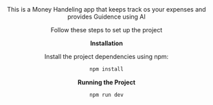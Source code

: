 <div align="center">

<div align="center">
This is a Money Handeling app that keeps track os your expenses and provides Guidence using AI
</div>

Follow these steps to set up the project

**Installation**

Install the project dependencies using npm:

```bash
npm install
```


**Running the Project**

```bash
npm run dev
```